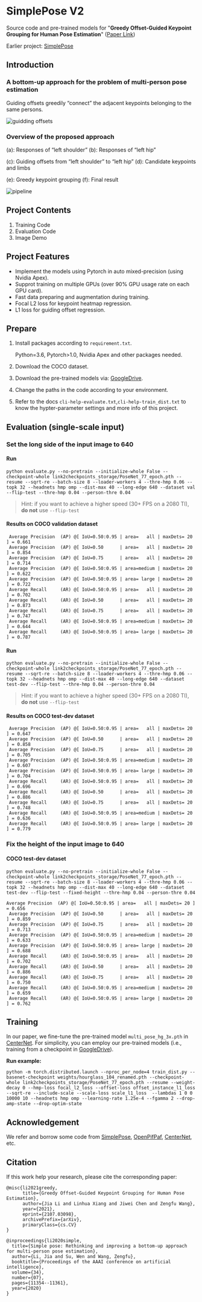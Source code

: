 # SimplePose V2

Source code and pre-trained models for "**Greedy Offset-Guided Keypoint Grouping for Human Pose Estimation**" ([Paper Link](https://arxiv.org/abs/2107.03098))

Earlier project: [SimplePose](https://github.com/hellojialee/Improved-Body-Parts)


## Introduction

### A bottom-up approach for the problem of multi-person pose estimation

Guiding offsets greedily “connect” the adjacent keypoints belonging to the same persons.

![guidding offsets](docs/guidding_offsets.png)

### Overview of the proposed approach

(a): Responses of “left shoulder”    		     (b): Responses of “left hip”

(c): Guiding offsets from “left shoulder” to “left hip”   	  (d): Candidate keypoints and limbs

(e): Greedy keypoint grouping           		   (f): Final result

![pipeline](docs/pipeline.png)

## Project Contents

1. Training Code
2. Evaluation Code
3. Image Demo

## Project Features

- Implement the models using Pytorch in auto mixed-precision (using Nvidia Apex).
- Supprot training on multiple GPUs (over 90% GPU usage rate on each GPU card).
- Fast data preparing and augmentation during training.
- Focal L2 loss for keypoint heatmap regression.
- L1 loss for guiding offset regression.

## Prepare

1. Install packages according to `requirement.txt`.

   Python=3.6, Pytorch>1.0, Nvidia Apex and other packages needed.

2. Download the COCO dataset.

3. Download the pre-trained models via: [GoogleDrive](https://drive.google.com/drive/folders/1jG87NBm_wXKgKJh-VLkVkJTIV7vyiz1P?usp=sharing).

4. Change the paths in the code according to your environment.

5. Refer to the docs `cli-help-evaluate.txt`,`cli-help-train_dist.txt` to know the hypter-parameter settings and more info of this project.



## Evaluation (single-scale input)

### Set the long side of the input image to 640

#### Run

```
python evaluate.py --no-pretrain --initialize-whole False --checkpoint-whole link2checkpoints_storage/PoseNet_77_epoch.pth --resume --sqrt-re --batch-size 8 --loader-workers 4 --thre-hmp 0.06 --topk 32 --headnets hmp omp --dist-max 40 --long-edge 640 --dataset val --flip-test --thre-hmp 0.04 --person-thre 0.04
```

> Hint: if you want to achieve a higher speed (30+ FPS on a 2080 TI), **do not** use `--flip-test`

#### Results on COCO validation dataset

```
 Average Precision  (AP) @[ IoU=0.50:0.95 | area=   all | maxDets= 20 ] = 0.661
 Average Precision  (AP) @[ IoU=0.50      | area=   all | maxDets= 20 ] = 0.854
 Average Precision  (AP) @[ IoU=0.75      | area=   all | maxDets= 20 ] = 0.714
 Average Precision  (AP) @[ IoU=0.50:0.95 | area=medium | maxDets= 20 ] = 0.622
 Average Precision  (AP) @[ IoU=0.50:0.95 | area= large | maxDets= 20 ] = 0.722
 Average Recall     (AR) @[ IoU=0.50:0.95 | area=   all | maxDets= 20 ] = 0.702
 Average Recall     (AR) @[ IoU=0.50      | area=   all | maxDets= 20 ] = 0.873
 Average Recall     (AR) @[ IoU=0.75      | area=   all | maxDets= 20 ] = 0.747
 Average Recall     (AR) @[ IoU=0.50:0.95 | area=medium | maxDets= 20 ] = 0.644
 Average Recall     (AR) @[ IoU=0.50:0.95 | area= large | maxDets= 20 ] = 0.787
```

#### Run

```
python evaluate.py --no-pretrain --initialize-whole False --checkpoint-whole link2checkpoints_storage/PoseNet_77_epoch.pth --resume --sqrt-re --batch-size 8 --loader-workers 4 --thre-hmp 0.06 --topk 32 --headnets hmp omp --dist-max 40 --long-edge 640 --dataset test-dev --flip-test --thre-hmp 0.04 --person-thre 0.04
```

> Hint: if you want to achieve a higher speed (30+ FPS on a 2080 TI), **do not** use `--flip-test`

#### Results on COCO test-dev dataset

```
 Average Precision  (AP) @[ IoU=0.50:0.95 | area=   all | maxDets= 20 ] = 0.647
 Average Precision  (AP) @[ IoU=0.50      | area=   all | maxDets= 20 ] = 0.858
 Average Precision  (AP) @[ IoU=0.75      | area=   all | maxDets= 20 ] = 0.705
 Average Precision  (AP) @[ IoU=0.50:0.95 | area=medium | maxDets= 20 ] = 0.607
 Average Precision  (AP) @[ IoU=0.50:0.95 | area= large | maxDets= 20 ] = 0.704
 Average Recall     (AR) @[ IoU=0.50:0.95 | area=   all | maxDets= 20 ] = 0.696
 Average Recall     (AR) @[ IoU=0.50      | area=   all | maxDets= 20 ] = 0.886
 Average Recall     (AR) @[ IoU=0.75      | area=   all | maxDets= 20 ] = 0.748
 Average Recall     (AR) @[ IoU=0.50:0.95 | area=medium | maxDets= 20 ] = 0.636
 Average Recall     (AR) @[ IoU=0.50:0.95 | area= large | maxDets= 20 ] = 0.779
```

### Fix the height of the input image to 640

#### COCO test-dev dataset

```
python evaluate.py --no-pretrain --initialize-whole False --checkpoint-whole link2checkpoints_storage/PoseNet_77_epoch.pth --resume --sqrt-re --batch-size 8 --loader-workers 4 --thre-hmp 0.06 --topk 32 --headnets hmp omp --dist-max 40 --long-edge 640 --dataset test-dev --flip-test --fixed-height --thre-hmp 0.04 --person-thre 0.04
```

```
Average Precision  (AP) @[ IoU=0.50:0.95 | area=   all | maxDets= 20 ] = 0.656
 Average Precision  (AP) @[ IoU=0.50      | area=   all | maxDets= 20 ] = 0.859
 Average Precision  (AP) @[ IoU=0.75      | area=   all | maxDets= 20 ] = 0.713
 Average Precision  (AP) @[ IoU=0.50:0.95 | area=medium | maxDets= 20 ] = 0.633
 Average Precision  (AP) @[ IoU=0.50:0.95 | area= large | maxDets= 20 ] = 0.688
 Average Recall     (AR) @[ IoU=0.50:0.95 | area=   all | maxDets= 20 ] = 0.702
 Average Recall     (AR) @[ IoU=0.50      | area=   all | maxDets= 20 ] = 0.886
 Average Recall     (AR) @[ IoU=0.75      | area=   all | maxDets= 20 ] = 0.750
 Average Recall     (AR) @[ IoU=0.50:0.95 | area=medium | maxDets= 20 ] = 0.659
 Average Recall     (AR) @[ IoU=0.50:0.95 | area= large | maxDets= 20 ] = 0.762
```



## Training

In our paper, we fine-tune the pre-trained model `multi_pose_hg_3x.pth` in [CenterNet](https://github.com/xingyizhou/CenterNet). For simplicity, you can employ our pre-trained models (i.e., training from a checkpoint in [GoogleDrive](https://drive.google.com/drive/folders/1jG87NBm_wXKgKJh-VLkVkJTIV7vyiz1P?usp=sharing)).

**Run example:**

```
python -m torch.distributed.launch --nproc_per_node=4 train_dist.py --basenet-checkpoint weights/hourglass_104_renamed.pth --checkpoint-whole link2checkpoints_storage/PoseNet_77_epoch.pth --resume --weight-decay 0 --hmp-loss focal_l2_loss --offset-loss offset_instance_l1_loss --sqrt-re --include-scale --scale-loss scale_l1_loss  --lambdas 1 0 0 10000 10 --headnets hmp omp --learning-rate 1.25e-4 --fgamma 2 --drop-amp-state --drop-optim-state
```



## Acknowledgement

We refer and borrow some code from [SimplePose](https://github.com/hellojialee/Improved-Body-Parts), [OpenPifPaf](https://github.com/openpifpaf/openpifpaf), [CenterNet](https://github.com/xingyizhou/CenterNet), etc.



## Citation

If this work help your research, please cite the corresponding paper:

```
@misc{li2021greedy,
      title={Greedy Offset-Guided Keypoint Grouping for Human Pose Estimation}, 
      author={Jia Li and Linhua Xiang and Jiwei Chen and Zengfu Wang},
      year={2021},
      eprint={2107.03098},
      archivePrefix={arXiv},
      primaryClass={cs.CV}
}

@inproceedings{li2020simple,
  title={Simple pose: Rethinking and improving a bottom-up approach for multi-person pose estimation},
  author={Li, Jia and Su, Wen and Wang, Zengfu},
  booktitle={Proceedings of the AAAI conference on artificial intelligence},
  volume={34},
  number={07},
  pages={11354--11361},
  year={2020}
}
```

